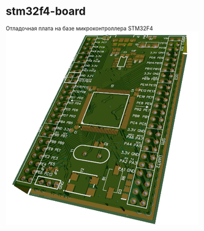 # stm32f4-board
Отладочная плата на базе микроконтроллера STM32F4
![Head](https://github.com/nickit94/stm32f4-board/blob/master/Pictures/Head.png)
